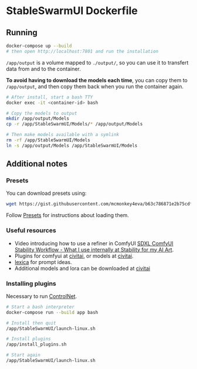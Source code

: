 # StableSwarmUI Dockerfile

## Running

```bash
docker-compose up --build
# then open http://localhost:7801 and run the installation
```

`/app/output` is a volume mapped to `./output/`, so you can use it to transfert data from and to the container.

**To avoid having to download the models each time**, you can copy them to `/app/output`, and then copy them back when
you run the container again.

```bash
# After install, start a bash TTY
docker exec -it <container-id> bash

# Copy the models to output
mkdir /app/output/Models
cp -r /app/StableSwarmUI/Models/* /app/output/Models

# Then make models available with a symlink
rm -rf /app/StableSwarmUI/Models
ln -s /app/output/Models /app/StableSwarmUI/Models
```

## Additional notes

### Presets

You can download presets using:

```bash
wget https://gist.githubusercontent.com/mcmonkey4eva/b63c786871e2b75cdf2622a2052620aa/raw/76be3fded8ff9b242509a50326ae4c723fd781c6/SDXL%2520Official%2520Presets.json
```

Follow [Presets](https://github.com/Stability-AI/StableSwarmUI/blob/master/docs/Presets.md) for instructions about
loading them.

### Useful resources

- Video introducing how to use a refiner in ComfyUI
  [SDXL ComfyUI Stability Workflow - What I use internally at Stability for my AI Art](https://www.youtube.com/watch?v=2Xe79Nl_6jA).
- Plugins for comfyui at [civitai](https://civitai.com/tag/comfyui), or models at [civitai](https://civitai.com/).
- [lexica](https://lexica.art/) for prompt ideas.
- Additional models and lora can be downloaded at [civitai](https://civitai.com/)

### Installing plugins

Necessary to run [ControlNet](https://huggingface.co/stabilityai/control-lora).

```bash
# Start a bash interpreter
docker-compose run --build app bash

# Install then quit
/app/StableSwarmUI/launch-linux.sh

# Install plugins
/app/install_plugins.sh

# Start again
/app/StableSwarmUI/launch-linux.sh
```

